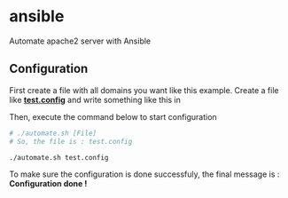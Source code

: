 # ansible

Automate apache2 server with Ansible

## Configuration

First create a file with all domains you want like this example.
Create a file like [**test.config**](./test.config) and write something like this in

Then, execute the command below to start configuration

```sh
# ./automate.sh [File] 
# So, the file is : test.config

./automate.sh test.config
```

To make sure the configuration is done successfuly, the final message is : **Configuration done !**
